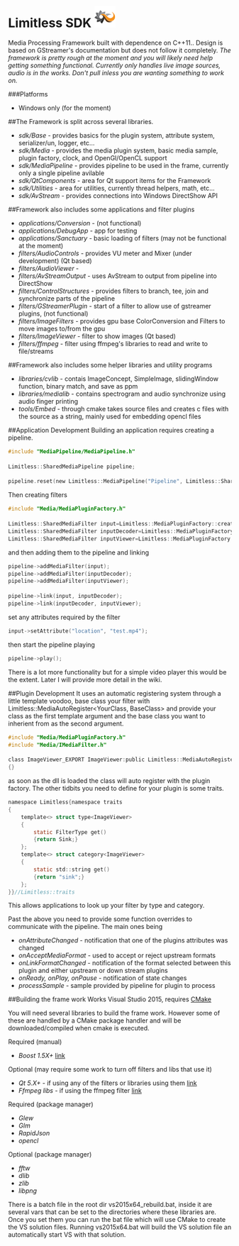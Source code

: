 Limitless SDK ![alt text](https://github.com/InfiniteInteractive/LimitlessSDK/blob/master/resources/logo_icon_48.png "Logo")
======

Media Processing Framework built with dependence on C++11.. Design is based on GStreamer's documentation but does not follow it completely. _The framework is pretty rough at the moment and you will likely need help getting something functional. Currently only handles live image sources, audio is in the works. Don't pull inless you are wanting something to work on._

###Platforms
* Windows only (for the moment)


##The Framework is split across several libraries.

* _sdk/Base_ - provides basics for the plugin system, attribute system, serializer/un, logger, etc...
* _sdk/Media_ - provides the media plugin system, basic media sample, plugin factory, clock, and OpenGl/OpenCL support
* _sdk/MediaPipeline_ - provides pipeline to be used in the frame, currently only a single pipeline avilable
* _sdk/QtComponents_ - area for Qt support items for the Framework
* _sdk/Utilities_ - area for utilities, currently thread helpers, math, etc...
* _sdk/AvStream_ - provides connections into Windows DirectShow API

##Framework also includes some applications and filter plugins

* _applications/Conversion_ - (not functional)
* _applications/DebugApp_ - app for testing
* _applications/Sanctuary_ - basic loading of filters (may not be functional at the moment)
* _filters/AudioControls_ - provides VU meter and Mixer (under development) (Qt based)
* _filters/AudioViewer_ - 
* _filters/AvStreamOutput_ - uses AvStream to output from pipeline into DirectShow
* _filters/ControlStructures_ - provides filters to branch, tee, join and synchronize parts of the pipeline
* _filters/GStreamerPlugin_ - start of a filter to allow use of gstreamer plugins, (not functional)
* _filters/ImageFilters_ - provides gpu base ColorConversion and Filters to move images to/from the gpu
* _filters/ImageViewer_ - filter to show images (Qt based)
* _filters/ffmpeg_ - filter using ffmpeg's libraries to read and write to file/streams

##Framework also includes some helper libraries and utility programs

* _libraries/cvlib_ - contais ImageConcept, SimpleImage, slidingWindow function, binary match, and save as ppm
* _libraries/medialib_ - contains spectrogram and audio synchronize using audio finger printing
* _tools/Embed_ - through cmake takes source files and creates c files with the source as a string, mainly used for embedding opencl files

##Application Development
Building an application requires creating a pipeline. 
```c
#include "MediaPipeline/MediaPipeline.h"

Limitless::SharedMediaPipeline pipeline;

pipeline.reset(new Limitless::MediaPipeline("Pipeline", Limitless::SharedMediaFilter()));
```

Then creating filters
```c
#include "Media/MediaPluginFactory.h"

Limitless::SharedMediaFilter input=Limitless::MediaPluginFactory::create("FfmpegInput", "Input");
Limitless::SharedMediaFilter inputDecoder=Limitless::MediaPluginFactory::create("FfmpegDecoder", "Decoder");
Limitless::SharedMediaFilter inputViewer=Limitless::MediaPluginFactory::create("ImageViewer", "Viewer");
```
and then adding them to the pipeline and linking
```c
pipeline->addMediaFilter(input);
pipeline->addMediaFilter(inputDecoder);
pipeline->addMediaFilter(inputViewer);

pipeline->link(input, inputDecoder);
pipeline->link(inputDecoder, inputViewer);
```
set any attributes required by the filter
```c
input->setAttribute("location", "test.mp4");
```
then start the pipeline playing
```c
pipeline->play();
```
There is a lot more functionality but for a simple video player this would be the extent. Later I will provide more detail in the wiki.

##Plugin Development
It uses an automatic registering system through a little template voodoo, base class your filter with Limitless::MediaAutoRegister<YourClass, BaseClass> and provide your class as the first template argument and the base class you want to inherient from as the second argument.

```c
#include "Media/MediaPluginFactory.h"
#include "Media/IMediaFilter.h"

class ImageViewer_EXPORT ImageViewer:public Limitless::MediaAutoRegister<ImageViewer, Limitless::IMediaFilter>
{}
```
as soon as the dll is loaded the class will auto register with the plugin factory. The other tidbits you need to define for your plugin is some traits.

```c
namespace Limitless{namespace traits
{
	template<> struct type<ImageViewer>
	{
		static FilterType get()
		{return Sink;}
	};
	template<> struct category<ImageViewer>
	{
		static std::string get()
		{return "sink";}
	};
}}//Limitless::traits
```
This allows applications to look up your filter by type and category.

Past the above you need to provide some function overrides to communicate with the pipeline. The main ones being
* _onAttributeChanged_ - notification that one of the plugins attributes was changed
* _onAcceptMediaFormat_ - used to accept or reject upstream formats
* _onLinkFormatChanged_ - notification of the format selected between this plugin and either upstream or down stream plugins
* _onReady, onPlay, onPause_ -  notification of state changes
* _processSample_ - sample provided by pipeline for plugin to process


##Building the frame work
Works Visual Studio 2015, requires [CMake](https://cmake.org/)

You will need several libraries to build the frame work. However some of these are handled by a CMake package handler and will be downloaded/compiled when cmake is executed. 

Required (manual)
* _Boost 1.5X+_ [link](http://www.boost.org/)

Optional (may require some work to turn off filters and libs that use it)
* _Qt 5.X+_ - if using any of the filters or libraries using them [link](http://www.qt.io/developers/)
* _Ffmpeg libs_ - if using the ffmpeg filter [link](http://ffmpeg.org/)
 
Required (package manager)
* _Glew_ 
* _Glm_
* _RapidJson_
* _opencl_

Optional (package manager)
* _fftw_
* _dlib_
* _zlib_
* _libpng_

There is a batch file in the root dir vs2015x64_rebuild.bat, inside it are several vars that can be set to the directories where these libraries are. Once you set them you can run the bat file which will use CMake to create the VS solution files. Running vs2015x64.bat will build the VS solution file an automatically start VS with that solution.
